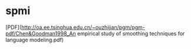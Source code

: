 # spmi
[PDF](http://oa.ee.tsinghua.edu.cn/~ouzhijian/pgm/pgm-pdf/Chen&Goodman1998_An empirical study of smoothing techniques for language modeling.pdf)
